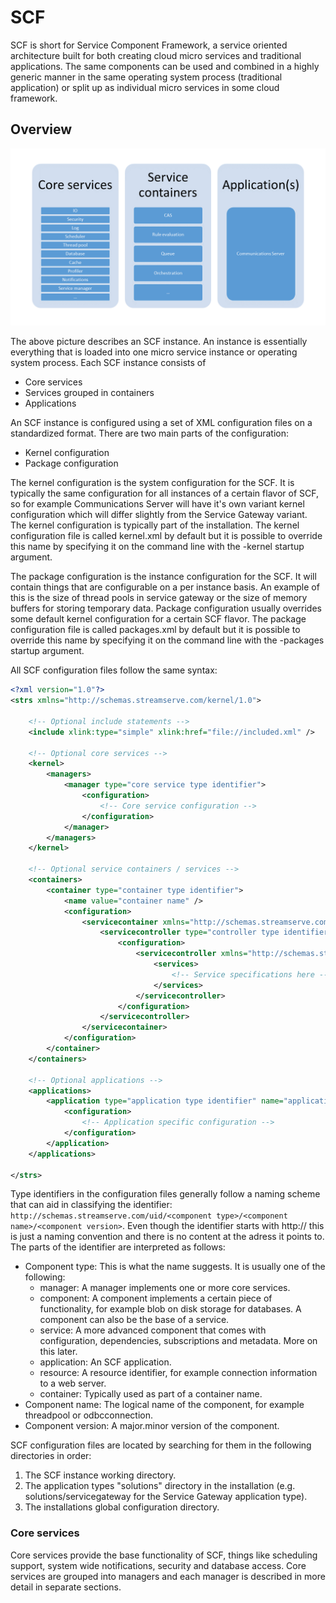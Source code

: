 # SCF
SCF is short for Service Component Framework, a service oriented architecture built for both creating cloud micro services and traditional applications. The same components can be used and combined in a highly generic manner in the same operating system process (traditional application) or split up as individual micro services in some cloud framework.

## Overview
![SCF instance](SCF_instance.png)

The above picture describes an SCF instance. An instance is essentially everything that is loaded into one micro service instance or operating system process.
Each SCF instance consists of
   * Core services
   * Services grouped in containers
   * Applications

An SCF instance is configured using a set of XML configuration files on a standardized format. There are two main parts of the configuration:
   * Kernel configuration
   * Package configuration

The kernel configuration is the system configuration for the SCF. It is typically the same configuration for all instances of a certain flavor of SCF, so for example Communications Server will have it's own variant kernel configuration which will differ slightly from the Service Gateway variant. The kernel configuration is typically part of the installation. The kernel configuration file is called kernel.xml by default but it is possible to override this name by specifying it on the command line with the -kernel startup argument.

The package configuration is the instance configuration for the SCF. It will contain things that are configurable on a per instance basis. An example of this is the size of thread pools in service gateway or the size of memory buffers for storing temporary data. Package configuration usually overrides some default kernel configuration for a certain SCF flavor. The package configuration file is called packages.xml by default but it is possible to override this name by specifying it on the command line with the -packages startup argument.

All SCF configuration files follow the same syntax:
```xml
<?xml version="1.0"?>
<strs xmlns="http://schemas.streamserve.com/kernel/1.0">

    <!-- Optional include statements -->
    <include xlink:type="simple" xlink:href="file://included.xml" />

    <!-- Optional core services -->
    <kernel>
        <managers>
            <manager type="core service type identifier">
                <configuration>
                    <!-- Core service configuration -->
                </configuration>
            </manager>
        </managers>
    </kernel>

    <!-- Optional service containers / services -->
    <containers>
        <container type="container type identifier">
            <name value="container name" />
            <configuration>
                <servicecontainer xmlns="http://schemas.streamserve.com/uid/component/servicecontainer/1.0">
                    <servicecontroller type="controller type identifier">
                        <configuration>
                            <servicecontroller xmlns="http://schemas.streamserve.com/uid/component/servicecontroller/1.0">
                                <services>
                                    <!-- Service specifications here -->
                                </services>
                            </servicecontroller>
                        </configuration>
                    </servicecontroller>
                </servicecontainer>
            </configuration>
        </container>
    </containers>

    <!-- Optional applications -->
    <applications>
        <application type="application type identifier" name="application name">
            <configuration>
                <!-- Application specific configuration -->
            </configuration>
        </application>
    </applications>

</strs>
```

Type identifiers in the configuration files generally follow a naming scheme that can aid in classifying the identifier: `http://schemas.streamserve.com/uid/<component type>/<component name>/<component version>`. Even though the identifier starts with http:// this is just a naming convention and there is no content at the adress it points to. The parts of the identifier are interpreted as follows:
   * Component type: This is what the name suggests. It is usually one of the following:
      * manager: A manager implements one or more core services.
      * component: A component implements a certain piece of functionality, for example blob on disk storage for databases. A component can also be the base of a service.
      * service: A more advanced component that comes with configuration, dependencies, subscriptions and metadata. More on this later.
      * application: An SCF application.
      * resource: A resource identifier, for example connection information to a web server.
      * container: Typically used as part of a container name.
   * Component name: The logical name of the component, for example threadpool or odbcconnection.
   * Component version: A major.minor version of the component.

SCF configuration files are located by searching for them in the following directories in order:
   1. The SCF instance working directory.
   2. The application types "solutions" directory in the installation (e.g. solutions/servicegateway for the Service Gateway application type).
   3. The installations global configuration directory.

### Core services
Core services provide the base functionality of SCF, things like scheduling support, system wide notifications, security and database access. Core services are grouped into managers and each manager is described in more detail in separate sections.